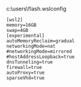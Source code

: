 
c:\users\flash\.wslconfig
```
[wsl2]
memory=16GB
swap=4GB
[experimental]
autoMemoryReclaim=gradual
networkingMode=nat
#networkingMode=mirrored
#hostAddressLoopback=true
dnsTunneling=true
firewall=true
autoProxy=true
sparseVhd=true
```

